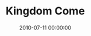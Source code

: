 ---
layout: series
series: "Kingdom Come"
permalink: "/kingdom-come/"
title: "Kingdom Come"
date: 2010-07-11 00:00:00
endDate: 2010-08-08 00:00:00
description: "To many of us, reality is limited to what we see, hear and touch. But the Bible describes something more called the Kingdom of God that's an invisible, yet present reality. Join us as we explore this kingdom and hear stories of how others are seeing and experiencing it here and now."
src: "http://s3.amazonaws.com/crossroads-media/images/KingdomCome90x90.jpg"
---